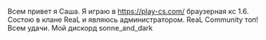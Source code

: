 Всем привет я Саша. 
Я играю в https://play-cs.com/ браузерная кс 1.6. Состою в клане ReaL и являюсь администратором. ReaL Community топ!
Всем удачи.
Мой дискорд sonne_and_dark
